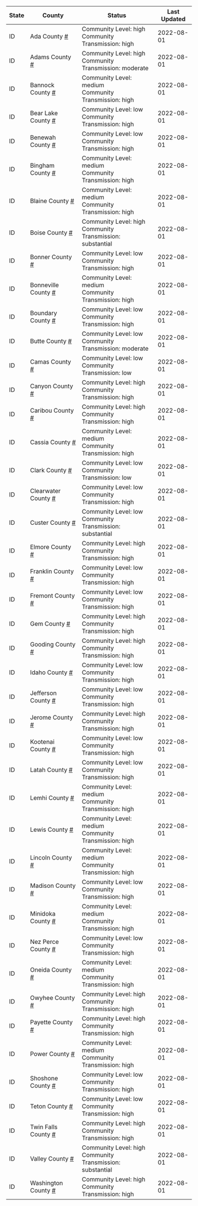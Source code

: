 State | County | Status | Last Updated
--- | --- | --- | --- 
ID | Ada County <a href="#ada_county">#</a> | <a name="ada_county"></a>Community Level: high<br/>Community Transmission: high | 2022-08-01
ID | Adams County <a href="#adams_county">#</a> | <a name="adams_county"></a>Community Level: high<br/>Community Transmission: moderate | 2022-08-01
ID | Bannock County <a href="#bannock_county">#</a> | <a name="bannock_county"></a>Community Level: medium<br/>Community Transmission: high | 2022-08-01
ID | Bear Lake County <a href="#bear_lake_county">#</a> | <a name="bear_lake_county"></a>Community Level: low<br/>Community Transmission: high | 2022-08-01
ID | Benewah County <a href="#benewah_county">#</a> | <a name="benewah_county"></a>Community Level: low<br/>Community Transmission: high | 2022-08-01
ID | Bingham County <a href="#bingham_county">#</a> | <a name="bingham_county"></a>Community Level: medium<br/>Community Transmission: high | 2022-08-01
ID | Blaine County <a href="#blaine_county">#</a> | <a name="blaine_county"></a>Community Level: medium<br/>Community Transmission: high | 2022-08-01
ID | Boise County <a href="#boise_county">#</a> | <a name="boise_county"></a>Community Level: high<br/>Community Transmission: substantial | 2022-08-01
ID | Bonner County <a href="#bonner_county">#</a> | <a name="bonner_county"></a>Community Level: low<br/>Community Transmission: high | 2022-08-01
ID | Bonneville County <a href="#bonneville_county">#</a> | <a name="bonneville_county"></a>Community Level: medium<br/>Community Transmission: high | 2022-08-01
ID | Boundary County <a href="#boundary_county">#</a> | <a name="boundary_county"></a>Community Level: low<br/>Community Transmission: high | 2022-08-01
ID | Butte County <a href="#butte_county">#</a> | <a name="butte_county"></a>Community Level: low<br/>Community Transmission: moderate | 2022-08-01
ID | Camas County <a href="#camas_county">#</a> | <a name="camas_county"></a>Community Level: low<br/>Community Transmission: low | 2022-08-01
ID | Canyon County <a href="#canyon_county">#</a> | <a name="canyon_county"></a>Community Level: high<br/>Community Transmission: high | 2022-08-01
ID | Caribou County <a href="#caribou_county">#</a> | <a name="caribou_county"></a>Community Level: high<br/>Community Transmission: high | 2022-08-01
ID | Cassia County <a href="#cassia_county">#</a> | <a name="cassia_county"></a>Community Level: medium<br/>Community Transmission: high | 2022-08-01
ID | Clark County <a href="#clark_county">#</a> | <a name="clark_county"></a>Community Level: low<br/>Community Transmission: low | 2022-08-01
ID | Clearwater County <a href="#clearwater_county">#</a> | <a name="clearwater_county"></a>Community Level: low<br/>Community Transmission: high | 2022-08-01
ID | Custer County <a href="#custer_county">#</a> | <a name="custer_county"></a>Community Level: low<br/>Community Transmission: substantial | 2022-08-01
ID | Elmore County <a href="#elmore_county">#</a> | <a name="elmore_county"></a>Community Level: high<br/>Community Transmission: high | 2022-08-01
ID | Franklin County <a href="#franklin_county">#</a> | <a name="franklin_county"></a>Community Level: low<br/>Community Transmission: high | 2022-08-01
ID | Fremont County <a href="#fremont_county">#</a> | <a name="fremont_county"></a>Community Level: low<br/>Community Transmission: high | 2022-08-01
ID | Gem County <a href="#gem_county">#</a> | <a name="gem_county"></a>Community Level: high<br/>Community Transmission: high | 2022-08-01
ID | Gooding County <a href="#gooding_county">#</a> | <a name="gooding_county"></a>Community Level: high<br/>Community Transmission: high | 2022-08-01
ID | Idaho County <a href="#idaho_county">#</a> | <a name="idaho_county"></a>Community Level: low<br/>Community Transmission: high | 2022-08-01
ID | Jefferson County <a href="#jefferson_county">#</a> | <a name="jefferson_county"></a>Community Level: low<br/>Community Transmission: high | 2022-08-01
ID | Jerome County <a href="#jerome_county">#</a> | <a name="jerome_county"></a>Community Level: high<br/>Community Transmission: high | 2022-08-01
ID | Kootenai County <a href="#kootenai_county">#</a> | <a name="kootenai_county"></a>Community Level: low<br/>Community Transmission: high | 2022-08-01
ID | Latah County <a href="#latah_county">#</a> | <a name="latah_county"></a>Community Level: low<br/>Community Transmission: high | 2022-08-01
ID | Lemhi County <a href="#lemhi_county">#</a> | <a name="lemhi_county"></a>Community Level: medium<br/>Community Transmission: high | 2022-08-01
ID | Lewis County <a href="#lewis_county">#</a> | <a name="lewis_county"></a>Community Level: medium<br/>Community Transmission: high | 2022-08-01
ID | Lincoln County <a href="#lincoln_county">#</a> | <a name="lincoln_county"></a>Community Level: medium<br/>Community Transmission: high | 2022-08-01
ID | Madison County <a href="#madison_county">#</a> | <a name="madison_county"></a>Community Level: low<br/>Community Transmission: high | 2022-08-01
ID | Minidoka County <a href="#minidoka_county">#</a> | <a name="minidoka_county"></a>Community Level: medium<br/>Community Transmission: high | 2022-08-01
ID | Nez Perce County <a href="#nez_perce_county">#</a> | <a name="nez_perce_county"></a>Community Level: low<br/>Community Transmission: high | 2022-08-01
ID | Oneida County <a href="#oneida_county">#</a> | <a name="oneida_county"></a>Community Level: medium<br/>Community Transmission: high | 2022-08-01
ID | Owyhee County <a href="#owyhee_county">#</a> | <a name="owyhee_county"></a>Community Level: high<br/>Community Transmission: high | 2022-08-01
ID | Payette County <a href="#payette_county">#</a> | <a name="payette_county"></a>Community Level: high<br/>Community Transmission: high | 2022-08-01
ID | Power County <a href="#power_county">#</a> | <a name="power_county"></a>Community Level: medium<br/>Community Transmission: high | 2022-08-01
ID | Shoshone County <a href="#shoshone_county">#</a> | <a name="shoshone_county"></a>Community Level: low<br/>Community Transmission: high | 2022-08-01
ID | Teton County <a href="#teton_county">#</a> | <a name="teton_county"></a>Community Level: low<br/>Community Transmission: high | 2022-08-01
ID | Twin Falls County <a href="#twin_falls_county">#</a> | <a name="twin_falls_county"></a>Community Level: high<br/>Community Transmission: high | 2022-08-01
ID | Valley County <a href="#valley_county">#</a> | <a name="valley_county"></a>Community Level: high<br/>Community Transmission: substantial | 2022-08-01
ID | Washington County <a href="#washington_county">#</a> | <a name="washington_county"></a>Community Level: high<br/>Community Transmission: high | 2022-08-01
